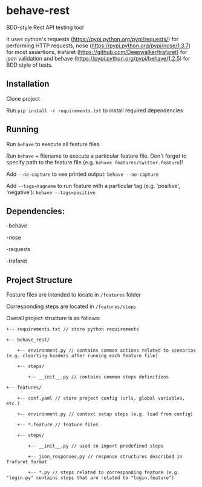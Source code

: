 # behave-rest

BDD-style Rest API testing tool

It uses python's requests (https://pypi.python.org/pypi/requests/) for performing HTTP requests, nose (https://pypi.python.org/pypi/nose/1.3.7) for most assertions, trafaret (https://github.com/Deepwalker/trafaret) for json validation and behave (https://pypi.python.org/pypi/behave/1.2.5) for BDD style of tests.

## Installation
Clone project

Run `pip install -r requirements.txt` to install required dependencies

## Running

Run `behave` to execute all feature files

Run `behave` + filename to execute a particular feature file. Don't forget to specify path to the feature file (e.g. `behave features/twitter.feature`)!

Add `--no-capture` to see printed output: `behave --no-capture`

Add `--tags=tagname` to run feature with a particular tag (e.g. 'positive', 'negative'): `behave --tags=positive`

## Dependencies:

-behave

-nose

-requests

-trafaret


## Project Structure

Feature files are intended to locate in `/features` folder

Corresponding steps are located in `/features/steps`

Overall project structure is as follows:

```
+-- requirements.txt // store python requirements

+-- behave_rest/
    
    +-- environment.py // contains common actions related to scenarios (e.g. clearting headers after running each feature file)

    +-- steps/

        +-- __init__.py // contains common steps definitions

+-- features/

    +-- conf.yaml // store project config (urls, global variables, etc.)

    +-- environment.py // context setup steps (e.g. load from config)

    +-- *.feature // feature files

    +-- steps/

        +-- __init__.py // used to import predefined steps

        +-- json_responses.py // response structures described in Trafaret format

        +-- *.py // steps related to corresponding feature (e.g. "login.py" contains steps that are related to "login.feature")  
        
```
